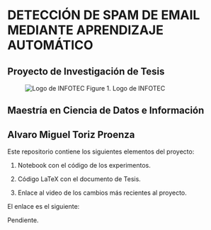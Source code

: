 # DETECCIÓN DE SPAM DE EMAIL MEDIANTE APRENDIZAJE AUTOMÁTICO

## Proyecto de Investigación de Tesis

<figure>
<img src="https://infotec.mx/work/models/Infotec/2019/img/logo_infotec.png" alt="Logo de INFOTEC"/>
<figure-caption>Figure 1. Logo de INFOTEC</figure-caption>
</figure>

## Maestría en Ciencia de Datos e Información

## Alvaro Miguel Toriz Proenza

Este repositorio contiene los siguientes elementos del proyecto:

1. Notebook con el código de los experimentos.

2. Código LaTeX con el documento de Tesis.

3. Enlace al video de los cambios más recientes al proyecto.

El enlace es el siguiente:

Pendiente.
